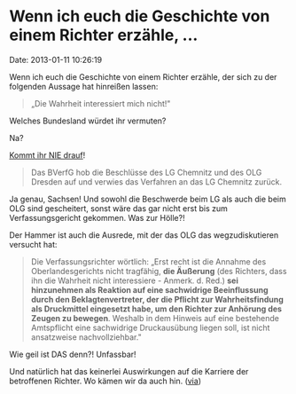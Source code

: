 Wenn ich euch die Geschichte von einem Richter erzähle, \...
============================================================

Date: 2013-01-11 10:26:19

Wenn ich euch die Geschichte von einem Richter erzähle, der sich zu der
folgenden Aussage hat hinreißen lassen:

> „Die Wahrheit interessiert mich nicht!"

Welches Bundesland würdet ihr vermuten?

Na?

[Kommt ihr NIE
drauf](http://www.pwbanwaltjena.de/justorange.cms/10_News%20/auswahl/10_2-130110124932.html)!

> Das BVerfG hob die Beschlüsse des LG Chemnitz und des OLG Dresden auf
> und verwies das Verfahren an das LG Chemnitz zurück.

Ja genau, Sachsen! Und sowohl die Beschwerde beim LG als auch die beim
OLG sind gescheitert, sonst wäre das gar nicht erst bis zum
Verfassungsgericht gekommen. Was zur Hölle?!

Der Hammer ist auch die Ausrede, mit der das OLG das wegzudiskutieren
versucht hat:

> Die Verfassungsrichter wörtlich: „Erst recht ist die Annahme des
> Oberlandesgerichts nicht tragfähig, **die Äußerung** (des Richters,
> dass ihn die Wahrheit nicht interessiere - Anmerk. d. Red.) **sei
> hinzunehmen als Reaktion auf eine sachwidrige Beeinflussung durch den
> Beklagtenvertreter, der die Pflicht zur Wahrheitsfindung als
> Druckmittel eingesetzt habe, um den Richter zur Anhörung des Zeugen zu
> bewegen**. Weshalb in dem Hinweis auf eine bestehende Amtspflicht eine
> sachwidrige Druckausübung liegen soll, ist nicht ansatzweise
> nachvollziehbar."

Wie geil ist DAS denn?! Unfassbar!

Und natürlich hat das keinerlei Auswirkungen auf die Karriere der
betroffenen Richter. Wo kämen wir da auch hin.
([via](https://twitter.com/vieuxrenard/status/289421224864538624))

